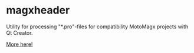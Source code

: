 magxheader
==========

Utility for processing "*.pro"-files for compatibility MotoMagx projects with Qt Creator.

[More here!](http://exlmoto.ru/qtcreator-motomagx-dingux/#413 "exlmoto.ru/qtcreator-motomagx-dingux")